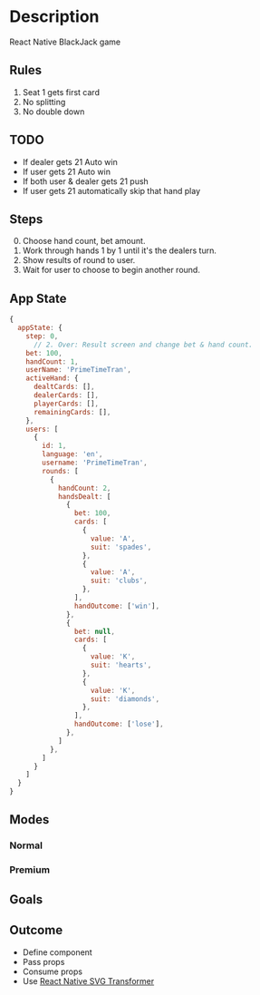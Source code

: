 # Description

React Native BlackJack game

## Rules

1. Seat 1 gets first card
2. No splitting
3. No double down

## TODO

- If dealer gets 21 Auto win
- If user gets 21 Auto win
- If both user & dealer gets 21 push
- If user gets 21 automatically skip that hand play

## Steps

0. Choose hand count, bet amount.
1. Work through hands 1 by 1 until it's the dealers turn.
2. Show results of round to user.
3. Wait for user to choose to begin another round.

## App State

```js
{
  appState: {
    step: 0,
      // 2. Over: Result screen and change bet & hand count.
    bet: 100,
    handCount: 1,
    userName: 'PrimeTimeTran',
    activeHand: {
      dealtCards: [],
      dealerCards: [],
      playerCards: [],
      remainingCards: [],
    },
    users: [
      {
        id: 1,
        language: 'en',
        username: 'PrimeTimeTran',
        rounds: [
          {
            handCount: 2,
            handsDealt: [
              {
                bet: 100,
                cards: [
                  {
                    value: 'A',
                    suit: 'spades',
                  },
                  {
                    value: 'A',
                    suit: 'clubs',
                  },
                ],
                handOutcome: ['win'],
              },
              {
                bet: null,
                cards: [
                  {
                    value: 'K',
                    suit: 'hearts',
                  },
                  {
                    value: 'K',
                    suit: 'diamonds',
                  },
                ],
                handOutcome: ['lose'],
              },
            ]
          },
        ]
      }
    ]
  }
}
```

## Modes

### Normal

### Premium

## Goals

## Outcome

- Define component
- Pass props
- Consume props
- Use [React Native SVG Transformer](https://github.com/kristerkari/react-native-svg-transformer)
